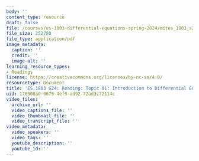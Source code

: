 ```yaml
---
body: ''
content_type: resource
draft: false
file: /courses/es-1803-differential-equations-spring-2024/mites_1803_s24_topic1.pdf
file_size: 252780
file_type: application/pdf
image_metadata:
  caption: ''
  credit: ''
  image-alt: ''
learning_resource_types:
- Readings
license: https://creativecommons.org/licenses/by-nc-sa/4.0/
resourcetype: Document
title: 'ES.1803 S24: Reading: Topic 01: Introduction to Differential Equations'
uid: 170908a0-0675-4ef9-ad92-72ad3c72114c
video_files:
  archive_url: ''
  video_captions_file: ''
  video_thumbnail_file: ''
  video_transcript_file: ''
video_metadata:
  video_speakers: ''
  video_tags: ''
  youtube_description: ''
  youtube_id: ''
---
```

